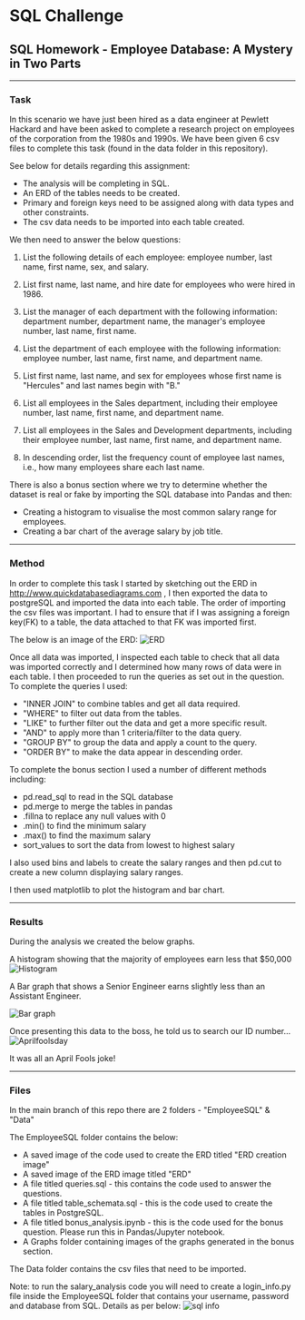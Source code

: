 # SQL Challenge
## SQL Homework - Employee Database: A Mystery in Two Parts

---
### Task

In this scenario we have just been hired as a data engineer at Pewlett Hackard and have been asked to complete a research project on employees of the corporation from the 1980s and 1990s. We have been given 6 csv files to complete this task (found in the data folder in this repository).

See below for details regarding this assignment:
* The analysis will be completing in SQL.
* An ERD of the tables needs to be created.
* Primary and foreign keys need to be assigned along with data types and other constraints.
* The csv data needs to be imported into each table created.

We then need to answer the below questions:

1. List the following details of each employee: employee number, last name, first name, sex, and salary.

2. List first name, last name, and hire date for employees who were hired in 1986.
 
3. List the manager of each department with the following information: department number, department name, the manager's employee number, last name, first name.

4. List the department of each employee with the following information: employee number, last name, first name, and department name.

5. List first name, last name, and sex for employees whose first name is "Hercules" and last names begin with "B."

6. List all employees in the Sales department, including their employee number, last name, first name, and department name.

7. List all employees in the Sales and Development departments, including their employee number, last name, first name, and department name.

8. In descending order, list the frequency count of employee last names, i.e., how many employees share each last name.

There is also a bonus section where we try to determine whether the dataset is real or fake by importing the SQL database into Pandas and then:
* Creating a histogram to visualise the most common salary range for employees.
* Creating a bar chart of the average salary by job title. 

---
### Method

In order to complete this task I started by sketching out the ERD in http://www.quickdatabasediagrams.com , I then exported the data to postgreSQL and imported the data into each table. The order of importing the csv files was important. I had to ensure that if I was assigning a foreign key(FK) to a table, the data attached to that FK was imported first.

The below is an image of the ERD:
![ERD](https://user-images.githubusercontent.com/82348616/125225128-110e5300-e312-11eb-9ac1-495d651a9e69.png)

Once all data was imported, I inspected each table to check that all data was imported correctly and I determined how many rows of data were in each table.
I then proceeded to run the queries as set out in the question. 
To complete the queries I used:
* "INNER JOIN" to combine tables and get all data required.
* "WHERE" to filter out data from the tables.
* "LIKE" to further filter out the data and get a more specific result.
* "AND" to apply more than 1 criteria/filter to the data query.
* "GROUP BY" to group the data and apply a count to the query.
* "ORDER BY" to make the data appear in descending order.

To complete the bonus section I used a number of different methods including:
* pd.read_sql to read in the SQL database
* pd.merge to merge the tables in pandas
* .fillna to replace any null values with 0
* .min() to find the minimum salary
* .max() to find the maximum salary
* sort_values to sort the data from lowest to highest salary

I also used bins and labels to create the salary ranges and then pd.cut to create a new column displaying salary ranges.

I then used matplotlib to plot the histogram and bar chart.


---
### Results

During the analysis we created the below graphs.

A histogram showing that the majority of employees earn less that $50,000
![Histogram](https://user-images.githubusercontent.com/82348616/125224973-d4daf280-e311-11eb-86a7-5018e6932c90.PNG)

A Bar graph that shows a Senior Engineer earns slightly less than an Assistant Engineer.

![Bar graph](https://user-images.githubusercontent.com/82348616/125224974-d60c1f80-e311-11eb-85fd-7c83fb39eb3c.PNG)

Once presenting this data to the boss, he told us to search our ID number... 
![Aprilfoolsday](https://user-images.githubusercontent.com/82348616/125225283-5fbbed00-e312-11eb-9d2e-aa12733ed1ef.PNG)

It was all an April Fools joke!


---
### Files

In the main branch of this repo there are 2 folders - "EmployeeSQL" & "Data"

The EmployeeSQL folder contains the below:
* A saved image of the code used to create the ERD titled "ERD creation image"
* A saved image of the ERD image titled "ERD"
* A file titled queries.sql - this contains the code used to answer the questions.
* A file titled table_schemata.sql - this is the code used to create the tables in PostgreSQL.
* A file titled bonus_analysis.ipynb - this is the code used for the bonus question. Please run this in Pandas/Jupyter notebook.
* A Graphs folder containing images of the graphs generated in the bonus section.

The Data folder contains the csv files that need to be imported.

Note: to run the salary_analysis code you will need to create a login_info.py file inside the EmployeeSQL folder that contains your username, password and database from SQL. Details as per below:
![sql info](https://user-images.githubusercontent.com/82348616/125222551-8f1c2b00-e30d-11eb-9e93-e8b92a3667d6.PNG)





